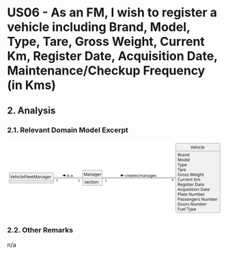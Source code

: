 # US06 -  As an FM, I wish to register a vehicle including Brand, Model, Type, Tare, Gross Weight, Current Km, Register Date, Acquisition Date, Maintenance/Checkup Frequency (in Kms)

## 2. Analysis

### 2.1. Relevant Domain Model Excerpt 

![Domain Model](svg/us06-domain-model.svg)

### 2.2. Other Remarks

n/a